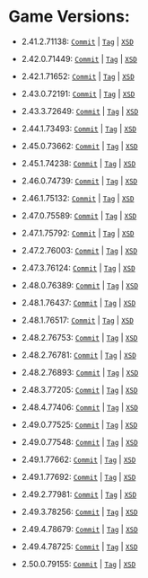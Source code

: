 # Game Versions:


- 2.41.2.71138: [`Commit`](https://github.com/jamiephan/HeroesOfTheStorm_Gamedata/commit/84c91a53e6b4f3c606e66d9b1af0c9e217ff47ea) | [`Tag`](https://github.com/jamiephan/HeroesOfTheStorm_Gamedata/releases/tag/v2.41.2.71138) | [`XSD`](./xsd/2.41.2.71138.xsd)

- 2.42.0.71449: [`Commit`](https://github.com/jamiephan/HeroesOfTheStorm_Gamedata/commit/dd7b460d7292f62db19b1def788c63193c7e8cc4) | [`Tag`](https://github.com/jamiephan/HeroesOfTheStorm_Gamedata/releases/tag/v2.42.0.71449) | [`XSD`](./xsd/2.42.0.71449.xsd)

- 2.42.1.71652: [`Commit`](https://github.com/jamiephan/HeroesOfTheStorm_Gamedata/commit/100d5e9016900e0844d6222c5903bc4be00122ec) | [`Tag`](https://github.com/jamiephan/HeroesOfTheStorm_Gamedata/releases/tag/v2.42.1.71652) | [`XSD`](./xsd/2.42.1.71652.xsd)

- 2.43.0.72191: [`Commit`](https://github.com/jamiephan/HeroesOfTheStorm_Gamedata/commit/1032bc0dde2d648268dd34dea957d25a2eaae52d) | [`Tag`](https://github.com/jamiephan/HeroesOfTheStorm_Gamedata/releases/tag/v2.43.0.72191) | [`XSD`](./xsd/2.43.0.72191.xsd)

- 2.43.3.72649: [`Commit`](https://github.com/jamiephan/HeroesOfTheStorm_Gamedata/commit/4d3101fba7d1f2b36a17172d13b7ff3029408f8e) | [`Tag`](https://github.com/jamiephan/HeroesOfTheStorm_Gamedata/releases/tag/v2.43.3.72649) | [`XSD`](./xsd/2.43.3.72649.xsd)

- 2.44.1.73493: [`Commit`](https://github.com/jamiephan/HeroesOfTheStorm_Gamedata/commit/61f4b9056bfaa239c4bcbc62f586e8ed6adb35fa) | [`Tag`](https://github.com/jamiephan/HeroesOfTheStorm_Gamedata/releases/tag/v2.44.1.73493) | [`XSD`](./xsd/2.44.1.73493.xsd)

- 2.45.0.73662: [`Commit`](https://github.com/jamiephan/HeroesOfTheStorm_Gamedata/commit/c6efa4f6ff284a002114f0b2bf6148a2b8f29d5d) | [`Tag`](https://github.com/jamiephan/HeroesOfTheStorm_Gamedata/releases/tag/v2.45.0.73662) | [`XSD`](./xsd/2.45.0.73662.xsd)

- 2.45.1.74238: [`Commit`](https://github.com/jamiephan/HeroesOfTheStorm_Gamedata/commit/f29965d4c9eb358ca07b17386f6cc760187dbb92) | [`Tag`](https://github.com/jamiephan/HeroesOfTheStorm_Gamedata/releases/tag/v2.45.1.74238) | [`XSD`](./xsd/2.45.1.74238.xsd)

- 2.46.0.74739: [`Commit`](https://github.com/jamiephan/HeroesOfTheStorm_Gamedata/commit/d130676609da018f0fb944f8f7bf70fd9ab6f0cb) | [`Tag`](https://github.com/jamiephan/HeroesOfTheStorm_Gamedata/releases/tag/v2.46.0.74739) | [`XSD`](./xsd/2.46.0.74739.xsd)

- 2.46.1.75132: [`Commit`](https://github.com/jamiephan/HeroesOfTheStorm_Gamedata/commit/db123c4eccfa587527e1286475938df3d9069cee) | [`Tag`](https://github.com/jamiephan/HeroesOfTheStorm_Gamedata/releases/tag/v2.46.1.75132) | [`XSD`](./xsd/2.46.1.75132.xsd)

- 2.47.0.75589: [`Commit`](https://github.com/jamiephan/HeroesOfTheStorm_Gamedata/commit/548181e8987a22c882cd0f972b788e3b8f2be7c4) | [`Tag`](https://github.com/jamiephan/HeroesOfTheStorm_Gamedata/releases/tag/v2.47.0.75589) | [`XSD`](./xsd/2.47.0.75589.xsd)

- 2.47.1.75792: [`Commit`](https://github.com/jamiephan/HeroesOfTheStorm_Gamedata/commit/f70eb3400f4e27bc6c6c97d03a9698441fd4784c) | [`Tag`](https://github.com/jamiephan/HeroesOfTheStorm_Gamedata/releases/tag/v2.47.1.75792) | [`XSD`](./xsd/2.47.1.75792.xsd)

- 2.47.2.76003: [`Commit`](https://github.com/jamiephan/HeroesOfTheStorm_Gamedata/commit/261d4a0e5ec732d20a9675827f4409943607bb9c) | [`Tag`](https://github.com/jamiephan/HeroesOfTheStorm_Gamedata/releases/tag/v2.47.2.76003) | [`XSD`](./xsd/2.47.2.76003.xsd)

- 2.47.3.76124: [`Commit`](https://github.com/jamiephan/HeroesOfTheStorm_Gamedata/commit/fe62fee94765cd9663226409a1b4415068cf2307) | [`Tag`](https://github.com/jamiephan/HeroesOfTheStorm_Gamedata/releases/tag/v2.47.3.76124) | [`XSD`](./xsd/2.47.3.76124.xsd)

- 2.48.0.76389: [`Commit`](https://github.com/jamiephan/HeroesOfTheStorm_Gamedata/commit/37a522e6fc36f3c9bba0c87eebd89730031ecf07) | [`Tag`](https://github.com/jamiephan/HeroesOfTheStorm_Gamedata/releases/tag/v2.48.0.76389) | [`XSD`](./xsd/2.48.0.76389.xsd)

- 2.48.1.76437: [`Commit`](https://github.com/jamiephan/HeroesOfTheStorm_Gamedata/commit/747a65c8e7853b72730c0255b0df651b1c6ce8b2) | [`Tag`](https://github.com/jamiephan/HeroesOfTheStorm_Gamedata/releases/tag/v2.48.1.76437) | [`XSD`](./xsd/2.48.1.76437.xsd)

- 2.48.1.76517: [`Commit`](https://github.com/jamiephan/HeroesOfTheStorm_Gamedata/commit/02dedde7eee1752714be42278dcd831dd32d6696) | [`Tag`](https://github.com/jamiephan/HeroesOfTheStorm_Gamedata/releases/tag/v2.48.1.76517) | [`XSD`](./xsd/2.48.1.76517.xsd)

- 2.48.2.76753: [`Commit`](https://github.com/jamiephan/HeroesOfTheStorm_Gamedata/commit/8d0d9ca1f1475c1471463d4d6a3d5cba60fe8afa) | [`Tag`](https://github.com/jamiephan/HeroesOfTheStorm_Gamedata/releases/tag/v2.48.2.76753) | [`XSD`](./xsd/2.48.2.76753.xsd)

- 2.48.2.76781: [`Commit`](https://github.com/jamiephan/HeroesOfTheStorm_Gamedata/commit/759a2b97f4d577960826e8fe05c99d7405dac98a) | [`Tag`](https://github.com/jamiephan/HeroesOfTheStorm_Gamedata/releases/tag/v2.48.2.76781) | [`XSD`](./xsd/2.48.2.76781.xsd)

- 2.48.2.76893: [`Commit`](https://github.com/jamiephan/HeroesOfTheStorm_Gamedata/commit/0c3662aef89db6a4aee2c7715e2709db75287419) | [`Tag`](https://github.com/jamiephan/HeroesOfTheStorm_Gamedata/releases/tag/v2.48.2.76893) | [`XSD`](./xsd/2.48.2.76893.xsd)

- 2.48.3.77205: [`Commit`](https://github.com/jamiephan/HeroesOfTheStorm_Gamedata/commit/17aa2a6b938ae5d93cefab8269a8cb10dbfb66fb) | [`Tag`](https://github.com/jamiephan/HeroesOfTheStorm_Gamedata/releases/tag/v2.48.3.77205) | [`XSD`](./xsd/2.48.3.77205.xsd)

- 2.48.4.77406: [`Commit`](https://github.com/jamiephan/HeroesOfTheStorm_Gamedata/commit/78ab17fd72edefd0f451198f52f903064e438467) | [`Tag`](https://github.com/jamiephan/HeroesOfTheStorm_Gamedata/releases/tag/v2.48.4.77406) | [`XSD`](./xsd/2.48.4.77406.xsd)

- 2.49.0.77525: [`Commit`](https://github.com/jamiephan/HeroesOfTheStorm_Gamedata/commit/4557fdcf325d9462092d5f97bd4a2784f2051963) | [`Tag`](https://github.com/jamiephan/HeroesOfTheStorm_Gamedata/releases/tag/v2.49.0.77525) | [`XSD`](./xsd/2.49.0.77525.xsd)

- 2.49.0.77548: [`Commit`](https://github.com/jamiephan/HeroesOfTheStorm_Gamedata/commit/2b441b589f9d55a5cb10e1569de47bcdea4856ce) | [`Tag`](https://github.com/jamiephan/HeroesOfTheStorm_Gamedata/releases/tag/v2.49.0.77548) | [`XSD`](./xsd/2.49.0.77548.xsd)

- 2.49.1.77662: [`Commit`](https://github.com/jamiephan/HeroesOfTheStorm_Gamedata/commit/fd41bbc4793a33ab58834c9f6dd5bbc64eb25b2d) | [`Tag`](https://github.com/jamiephan/HeroesOfTheStorm_Gamedata/releases/tag/v2.49.1.77662) | [`XSD`](./xsd/2.49.1.77662.xsd)

- 2.49.1.77692: [`Commit`](https://github.com/jamiephan/HeroesOfTheStorm_Gamedata/commit/bc5c4fe0465653aabb97c9f1e4b82679ffe85e4c) | [`Tag`](https://github.com/jamiephan/HeroesOfTheStorm_Gamedata/releases/tag/v2.49.1.77692) | [`XSD`](./xsd/2.49.1.77692.xsd)

- 2.49.2.77981: [`Commit`](https://github.com/jamiephan/HeroesOfTheStorm_Gamedata/commit/c606e2b53a02518c74ed4367e0ef580896202475) | [`Tag`](https://github.com/jamiephan/HeroesOfTheStorm_Gamedata/releases/tag/v2.49.2.77981) | [`XSD`](./xsd/2.49.2.77981.xsd)

- 2.49.3.78256: [`Commit`](https://github.com/jamiephan/HeroesOfTheStorm_Gamedata/commit/4b4ea54cca95fb9d113eea528018fd3411a4ab54) | [`Tag`](https://github.com/jamiephan/HeroesOfTheStorm_Gamedata/releases/tag/v2.49.3.78256) | [`XSD`](./xsd/2.49.3.78256.xsd)

- 2.49.4.78679: [`Commit`](https://github.com/jamiephan/HeroesOfTheStorm_Gamedata/commit/a311f705a912da1155e8ac1894d2fc6a996e8957) | [`Tag`](https://github.com/jamiephan/HeroesOfTheStorm_Gamedata/releases/tag/v2.49.4.78679) | [`XSD`](./xsd/2.49.4.78679.xsd)

- 2.49.4.78725: [`Commit`](https://github.com/jamiephan/HeroesOfTheStorm_Gamedata/commit/6967b98d24e9f0f7ecd7366084ca7b5efa2c35c2) | [`Tag`](https://github.com/jamiephan/HeroesOfTheStorm_Gamedata/releases/tag/v2.49.4.78725) | [`XSD`](./xsd/2.49.4.78725.xsd)

- 2.50.0.79155: [`Commit`](https://github.com/jamiephan/HeroesOfTheStorm_Gamedata/commit/ccf0f1f800b9e8106f86bd426cad87a2a6f27d02) | [`Tag`](https://github.com/jamiephan/HeroesOfTheStorm_Gamedata/releases/tag/v2.50.0.79155) | [`XSD`](./xsd/2.50.0.79155.xsd)

